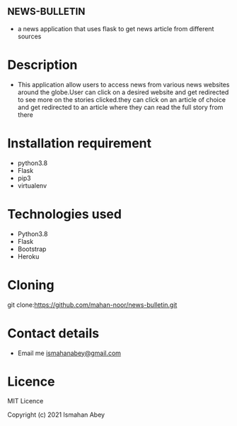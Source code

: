 ## NEWS-BULLETIN
 * a news application that uses flask to get news article from different sources

 # Description
  * This application  allow users to access news from various news websites around the globe.User can click on a desired website and get redirected to see more on the stories clicked.they can click on an article of choice and get redirected to an article where they can read the full story from there

  # Installation requirement

  * python3.8
  * Flask
  * pip3
  * virtualenv
  
  # Technologies used 
  * Python3.8
  * Flask
  * Bootstrap
  * Heroku

  # Cloning 
   git clone:https://github.com/mahan-noor/news-bulletin.git
 
  # Contact details
  * Email me ismahanabey@gmail.com



  # Licence
  MIT Licence
  
  
  Copyright (c) 2021 Ismahan Abey